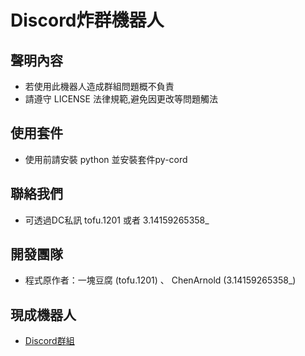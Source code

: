 # Discord炸群機器人

## 聲明內容
- 若使用此機器人造成群組問題概不負責
- 請遵守 LICENSE 法律規範,避免因更改等問題觸法

## 使用套件
- 使用前請安裝 python 並安裝套件py-cord

## 聯絡我們
- 可透過DC私訊 tofu.1201  或者 3.14159265358_

## 開發團隊
- 程式原作者：一塊豆腐 (tofu.1201) 、 ChenArnold (3.14159265358_)

## 現成機器人
- [Discord群組](https://discord.gg/VQUzhBYj85)
